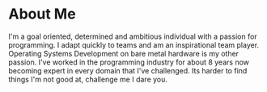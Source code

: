 # About Me

I'm a goal oriented, determined and ambitious individual with a passion for programming.
I adapt quickly to teams and am an inspirational team player.
Operating Systems Development on bare metal hardware is my other passion.
I've worked in the programming industry for about 8 years now becoming expert in every domain that I've challenged.
Its harder to find things I'm not good at, challenge me I dare you.
